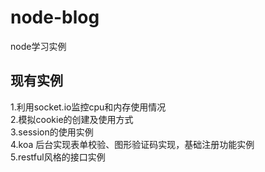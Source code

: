 # node-blog
node学习实例

## 现有实例
1.利用socket.io监控cpu和内存使用情况  
2.模拟cookie的创建及使用方式  
3.session的使用实例  
4.koa 后台实现表单校验、图形验证码实现，基础注册功能实例  
5.restful风格的接口实例